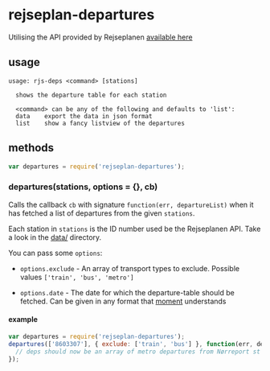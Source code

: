 # rejseplan-departures

Utilising the API provided by Rejseplanen
[available here](http://labs.rejseplanen.dk/)

## usage

    usage: rjs-deps <command> [stations]

      shows the departure table for each station

      <command> can be any of the following and defaults to 'list':
      data    export the data in json format
      list    show a fancy listview of the departures


## methods
```js
var departures = require('rejseplan-departures');
```
### departures(stations, options = {}, cb)
Calls the callback `cb` with signature `function(err, departureList)` when it
has fetched a list of departures from the given `stations`.

Each station in `stations` is the ID number used be the Rejseplanen API. Take
a look in the [data/](data/) directory.

You can pass some `options`:

  - `options.exclude` - An array of transport types to exclude. Possible values
  `['train', 'bus', 'metro']`

  - `options.date` - The date for which the departure-table should be fetched.
  Can be given in any format that [moment](http://momentjs.com) understands

#### example
```js
var departures = require('rejseplan-departures');
departures(['8603307'], { exclude: ['train', 'bus'] }, function(err, deps) {
  // deps should now be an array of metro departures from Nørreport st (Metro).
});
```

